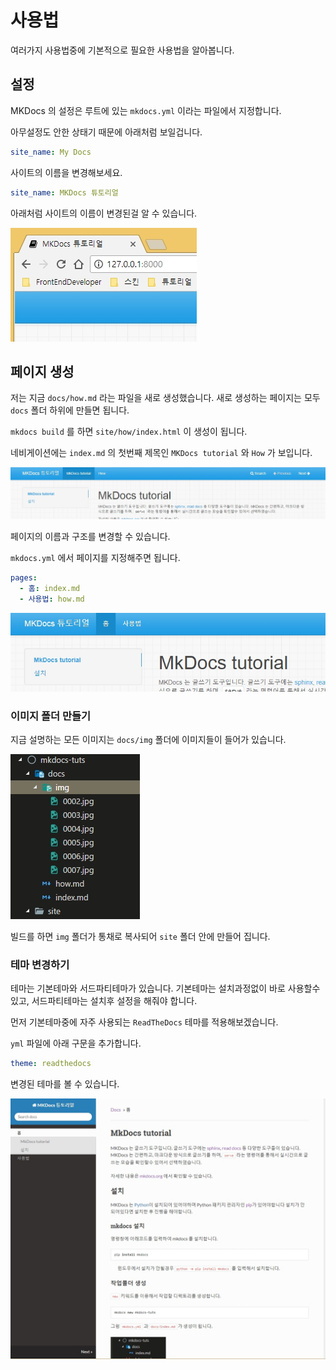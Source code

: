 # 사용법

여러가지 사용법중에 기본적으로 필요한 사용법을 알아봅니다.


## 설정

MKDocs 의 설정은 루트에 있는 `mkdocs.yml` 이라는 파일에서 지정합니다.

아무설정도 안한 상태기 때문에 아래처럼 보일겁니다.

```yml
site_name: My Docs
```

사이트의 이름을 변경해보세요.

```yml
site_name: MKDocs 튜토리얼
```

아래처럼 사이트의 이름이 변경된걸 알 수 있습니다.

![site_name](img/0005.jpg)

## 페이지 생성

저는 지금 `docs/how.md` 라는 파일을 새로 생성했습니다. 새로 생성하는 페이지는 모두 `docs` 폴더 하위에 만들면 됩니다.

`mkdocs build` 를 하면 `site/how/index.html` 이 생성이 됩니다.

네비게이션에는 `index.md` 의 첫번째 제목인 `MKDocs tutorial` 와 `How` 가 보입니다.

![페이지생성](img/0006.jpg)

페이지의 이름과 구조를 변경할 수 있습니다.

`mkdocs.yml` 에서 페이지를 지정해주면 됩니다.

```yml
pages: 
  - 홈: index.md
  - 사용법: how.md
```

![pages](img/0007.jpg)

### 이미지 폴더 만들기

지금 설명하는 모든 이미지는 `docs/img` 폴더에 이미지들이 들어가 있습니다.

![이미지](img/0008.jpg)

빌드를 하면 `img` 폴더가 통채로 복사되어 `site` 폴더 안에 만들어 집니다.

### 테마 변경하기

테마는 기본테마와 서드파티테마가 있습니다. 기본테마는 설치과정없이 바로 사용할수 있고, 서드파티테마는 설치후 설정을 해줘야 합니다.

먼저 기본테마중에 자주 사용되는 `ReadTheDocs` 테마를 적용해보겠습니다.

`yml` 파일에 아래 구문을 추가합니다.

```yml
theme: readthedocs
```

변경된 테마를 볼 수 있습니다.

![ReadTheDocs](img/0009.jpg)